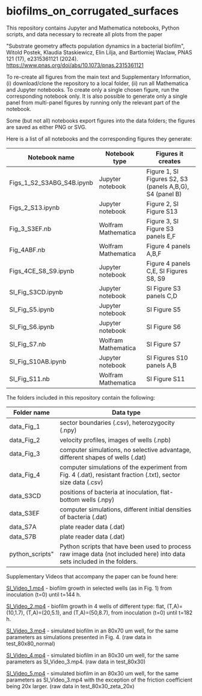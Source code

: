 # biofilms_on_corrugated_surfaces
This repository contains Jupyter and Mathematica notebooks, Python scripts, and data necessary to recreate all plots from the paper 

"Substrate geometry affects population dynamics in a bacterial biofilm", Witold Postek, Klaudia Staskiewicz, Elin Lilja, and Bartlomiej Waclaw, 
PNAS 121 (17), e2315361121 (2024).
https://www.pnas.org/doi/abs/10.1073/pnas.2315361121

To re-create all figures from the main text and Supplementary Information, (i) download/clone the repository to a local folder, (ii) run all Mathematica and Jupyter notebooks. 
To create only a single chosen figure, run the corresponding notebook only. It is also possible to generate only a single panel from multi-panel figures by running only the relevant part of the notebook.

Some (but not all) notebooks export figures into the data folders; the figures are saved as either PNG or SVG.

Here is a list of all notebooks and the corresponding figures they generate:

Notebook name  | Notebook type | Figures it creates
------------- | ------------- | -------------
Figs_1_S2_S3ABG_S4B.ipynb | Jupyter notebook | Figure 1, SI Figures S2, S3 (panels A,B,G), S4 (panel B)
Figs_2_S13.ipynb | Jupyter notebook | Figure 2, SI Figure S13
Fig_3_S3EF.nb | Wolfram Mathematica | Figure 3, SI Figure S3 panels E,F
Fig_4ABF.nb  | Wolfram Mathematica | Figure 4 panels A,B,F
Figs_4CE_S8_S9.ipynb | Jupyter notebook | Figure 4 panels C,E, SI Figures S8, S9
SI_Fig_S3CD.ipynb | Jupyter notebook | SI Figure S3 panels C,D
SI_Fig_S5.ipynb | Jupyter notebook | SI Figure S5
SI_Fig_S6.ipynb | Jupyter notebook | SI Figure S6
SI_Fig_S7.nb | Wolfram Mathematica | SI Figure S7
SI_Fig_S10AB.ipynb | Jupyter notebook | SI Figures S10 panels A,B
SI_Fig_S11.nb | Wolfram Mathematica | SI Figure S11

The folders included in this repository contain the following:

Folder name | Data type
------------- | -------------
data_Fig_1 | sector boundaries (.csv), heterozygocity (.npy) 
data_Fig_2 | velocity profiles, images of wells (.npb)
data_Fig_3 | computer simulations, no selective advantage, different shapes of wells (.dat)
data_Fig_4 | computer simulations of the experiment from Fig. 4 (.dat), resistant fraction (.txt), sector size data (.csv)
data_S3CD | positions of bacteria at inoculation, flat-bottom wells (.npy)
data_S3EF | computer simulations, different initial densities of bacteria (.dat)
data_S7A | plate reader data (.dat)
data_S7B | plate reader data (.dat)
python_scripts" | Python scripts that have been used to process raw image data (not included here) into data sets included in the folders.

Supplementary Videos that accompany the paper can be found here:

[SI_Video_1.mp4](https://drive.google.com/file/d/14iyic3otvFJQu2msvVp4BJx5odrc9IEq/view?usp=drive_link) - biofilm growth in selected wells (as in Fig. 1) from inoculation (t=0) until t=144 h.

[SI_Video_2.mp4](https://drive.google.com/file/d/16Ci4M7xqwNQUY3_ruPsHmT-WE9_3XJOf/view?usp=drive_link) - biofilm growth in 4 wells of different type: flat, (T,A)=(10,1.7), (T,A)=(20,5.1), and (T,A)=(50,8.7), from inoculation (t=0) until t=182 h.

[SI_Video_3.mp4](https://drive.google.com/file/d/1HvDA5ihCHf6GBohLbYQ-m3IseaWurSmb/view?usp=drive_link) - simulated biofilm in an 80x70 um well, for the same parameters as simulations presented in Fig. 4.  (raw data in test_80x80_normal)

[SI_Video_4.mp4](https://drive.google.com/file/d/1Ubm9To1DWivnUAsXomiZgopGF9U2I8Wb/view?usp=drive_link) - simulated biofilm in an 80x30 um well, for the same parameters as SI_Video_3.mp4. (raw data in test_80x30)

[SI_Video_5.mp4](https://drive.google.com/file/d/1G2bwqpoWgxEBNsyiL8_jH27fp4jQ6j4I/view?usp=drive_link) - simulated biofilm in an 80x30 um well, for the same parameters as SI_Video_3.mp4 with the exception of the friction coefficient being 20x larger. (raw data in test_80x30_zeta_20x)

